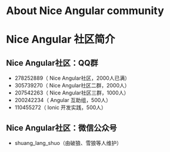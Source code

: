 <h1 class="no-toc">About Nice Angular community</h1>

<h1 class="no-toc">Nice Angular 社区简介</h1>

## Nice Angular社区：QQ群
  
- 278252889（ Nice Angular社区，2000人已满）
- 305739270（ Nice Angular社区二群，2000人）
- 207542263（ Nice Angular社区三群，1000人）
- 200242234（ Angular 互助组，500人）
- 110455272（ Ionic 开发实践，500人）

## Nice Angular社区：微信公众号

- shuang_lang_shuo（由破狼、雪狼等人维护）
